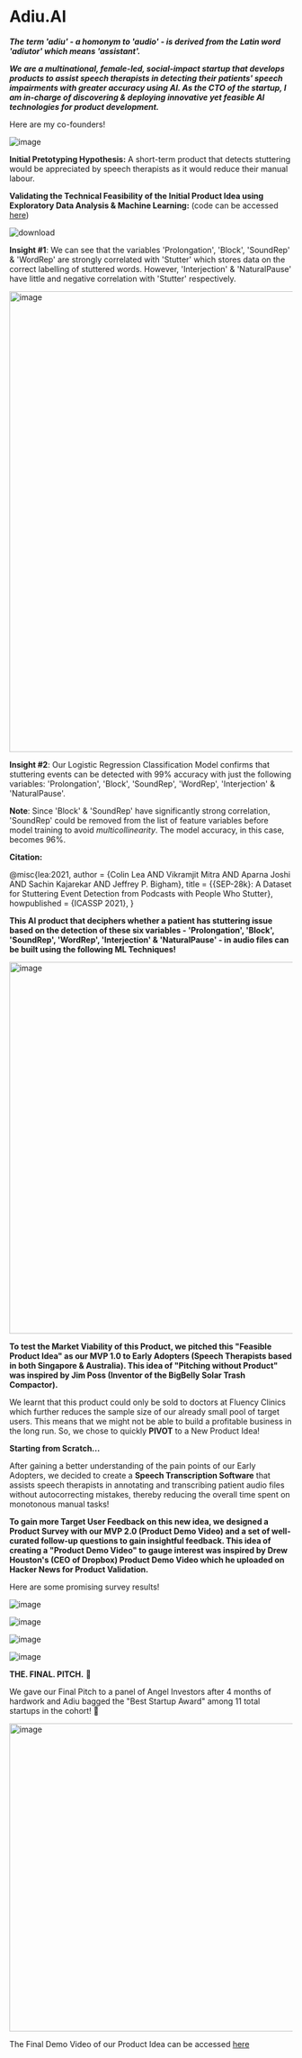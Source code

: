 # Adiu.AI

***The term 'adiu' - a homonym to 'audio' - is derived from the Latin word 'adiutor' which means 'assistant'.***

***We are a multinational, female-led, social-impact startup that develops products to assist speech therapists in detecting their patients' speech impairments with greater accuracy using AI. As the CTO of the startup, I am in-charge of discovering & deploying innovative yet feasible AI technologies for product development.***

Here are my co-founders!

![image](https://github.com/adharshasam/Adiu.AI/assets/64684527/8deb8a4d-b0b5-4f84-a689-d962b138efc1)

**Initial Pretotyping Hypothesis:** A short-term product that detects stuttering would be appreciated by speech therapists as it would reduce their manual labour. 

**Validating the Technical Feasibility of the Initial Product Idea using Exploratory Data Analysis & Machine Learning:** (code can be accessed [here](https://github.com/adharshasam/Adiu.AI/blob/main/EDA_%26_Preliminary_ML_for_Pretotype.ipynb))

![download](https://user-images.githubusercontent.com/64684527/221039427-162f8a84-62a9-491b-aa56-90b2f9bd8144.png)

**Insight #1**: We can see that the variables 'Prolongation', 'Block', 'SoundRep' & 'WordRep' are strongly correlated with 'Stutter' which stores data on the correct labelling of stuttered words. However, 'Interjection' & 'NaturalPause' have little and negative correlation with 'Stutter' respectively.

<img width="818" alt="image" src="https://user-images.githubusercontent.com/64684527/221039299-d147086b-1b57-4190-9c19-5cb920253d02.png">

**Insight #2**: Our Logistic Regression Classification Model confirms that stuttering events can be detected with 99% accuracy with just the following variables: 'Prolongation', 'Block', 'SoundRep', 'WordRep', 'Interjection' & 'NaturalPause'.

**Note**: Since 'Block' & 'SoundRep' have significantly strong correlation, 'SoundRep' could be removed from the list of feature variables before model training to avoid *multicollinearity*. The model accuracy, in this case, becomes 96%.

**Citation:**

@misc{lea:2021,
    author       = {Colin Lea AND Vikramjit Mitra AND Aparna Joshi AND Sachin Kajarekar AND Jeffrey P. Bigham},
    title        = {{SEP-28k}: A Dataset for Stuttering Event Detection from Podcasts with People Who Stutter},
    howpublished = {ICASSP 2021},
}

**This AI product that deciphers whether a patient has stuttering issue based on the detection of these six variables - 'Prolongation', 'Block', 'SoundRep', 'WordRep', 'Interjection' & 'NaturalPause' - in audio files can be built using the following ML Techniques!**

<img width="660" alt="image" src="https://user-images.githubusercontent.com/64684527/227075391-b23170e9-0c7e-4326-b773-0f53803aea14.png">

**To test the Market Viability of this Product, we pitched this "Feasible Product Idea" as our MVP 1.0 to Early Adopters (Speech Therapists based in both Singapore & Australia). This idea of "Pitching without Product" was inspired by Jim Poss (Inventor of the BigBelly Solar Trash Compactor).** 

We learnt that this product could only be sold to doctors at Fluency Clinics which further reduces the sample size of our already small pool of target users. This means that we might not be able to build a profitable business in the long run. So, we chose to quickly **PIVOT** to a New Product Idea!

**Starting from Scratch...**

After gaining a better understanding of the pain points of our Early Adopters, we decided to create a **Speech Transcription Software** that assists speech therapists in annotating and transcribing patient audio files without autocorrecting mistakes, thereby reducing the overall time spent on monotonous manual tasks!

**To gain more Target User Feedback on this new idea, we designed a Product Survey with our MVP 2.0 (Product Demo Video) and a set of well-curated follow-up questions to gain insightful feedback. This idea of creating a "Product Demo Video" to gauge interest was inspired by Drew Houston's (CEO of Dropbox) Product Demo Video which he uploaded on Hacker News for Product Validation.**

Here are some promising survey results!

![image](https://user-images.githubusercontent.com/64684527/234145200-3c459dac-332e-49da-8a3f-f03bcb3405a2.png)

![image](https://user-images.githubusercontent.com/64684527/234145257-a70eb5bd-4578-45ae-84b7-76f10b1db769.png)

![image](https://user-images.githubusercontent.com/64684527/234145307-c208eafd-dae8-4c77-88b3-b16f2d6ad8e7.png)

![image](https://user-images.githubusercontent.com/64684527/234145361-b8dd2360-f808-4340-a409-ec2e8511b43b.png)

**THE. FINAL. PITCH.** 🦈

We gave our Final Pitch to a panel of Angel Investors after 4 months of hardwork and Adiu bagged the "Best Startup Award" among 11 total startups in the cohort! 🤍

<img width="547" alt="image" src="https://user-images.githubusercontent.com/64684527/234146930-3ee2e73e-be0e-4211-ba59-d42bf871aa71.png">

The Final Demo Video of our Product Idea can be accessed [here](https://www.youtube.com/watch?v=URTHdlVCIRM)
